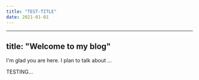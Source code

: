 ```yaml
---
title: "TEST-TITLE"
date: 2021-01-01
---
```


---
title: "Welcome to my blog"
---

I'm glad you are here. I plan to talk about ...

TESTING...
